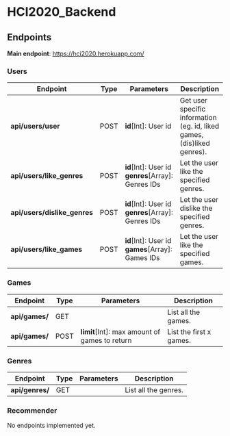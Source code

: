 # HCI2020_Backend

## Endpoints

**Main endpoint**: https://hci2020.herokuapp.com/

### Users

| Endpoint                     | Type | Parameters                                             | Description                                                             |
| ---------------------------- | ---- | ------------------------------------------------------ | ----------------------------------------------------------------------- |
| **api/users/user**           | POST | **id**[Int]: User id                                   | Get user specific information (eg. id, liked games, (dis)liked genres). |
| **api/users/like_genres**    | POST | **id**[Int]: User id<br/>**genres**[Array]: Genres IDs | Let the user like the specified genres.                                 |
| **api/users/dislike_genres** | POST | **id**[Int]: User id<br/>**genres**[Array]: Genres IDs | Let the user dislike the specified genres.                              |
| **api/users/like_games**     | POST | **id**[Int]: User id<br/>**games**[Array]: Games IDs   | Let the user like the specified games.                                  |

### Games

| Endpoint       | Type | Parameters                                    | Description             |
| -------------- | ---- | --------------------------------------------- | ----------------------- |
| **api/games/** | GET  |                                               | List all the games.     |
| **api/games/** | POST | **limit**[Int]: max amount of games to return | List the first x games. |

### Genres

| Endpoint        | Type | Parameters | Description          |
| --------------- | ---- | ---------- | -------------------- |
| **api/genres/** | GET  |            | List all the genres. |

### Recommender

No endpoints implemented yet.

<!-- | Endpoint       | Type | Parameters | Description          |
| -------------- | ---- | ---------- | -------------------- |
| **api/games/** | GET  |            | List all the genres. | -->

